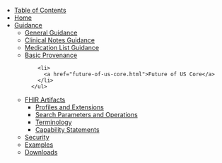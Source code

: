 
<ul class="nav navbar-nav">
<li>
  <a href="toc.html">Table of Contents</a>
</li>
  <li>
    <a href="index.html">Home</a>
  </li>
  <li class="dropdown">
    <a href="#" data-toggle="dropdown" class="dropdown-toggle">Guidance<b class="caret">
    </b>
  </a>
      <ul class="dropdown-menu">
        <li>
          <a href="general-guidance.html">General Guidance</a>
        </li>
        <li>
          <a href="clinical-notes-guidance.html">Clinical Notes Guidance</a>
        </li>
         <li>
          <a href="all-meds.html">Medication List Guidance</a>
        </li>
          <li>
          <a href="basic-provenance.html">Basic Provenance</a>
        </li>

        <li>
          <a href="future-of-us-core.html">Future of US Core</a>
        </li>
      </ul>
  </li>

  <li class="dropdown">
    <a href="#" data-toggle="dropdown" class="dropdown-toggle">FHIR Artifacts<b class="caret">
    </b>
  </a>
      <ul class="dropdown-menu">

  <li>
    <a href="profiles.html">Profiles and Extensions</a>
  </li>
  <li>
    <a href="searchparameters.html">Search Parameters and Operations</a>
  </li>
  <li>
    <a href="terminology.html">Terminology</a>
  </li>
  <li>
    <a href="capstatements.html">Capability Statements</a>
  </li>

  </ul>
</li>  

<li>
  <a href="security.html">Security</a>
</li>
<li>
  <a href="all-examples.html">Examples</a>
</li>
<li>
  <a href="downloads.html">Downloads</a>
</li>
</ul>
